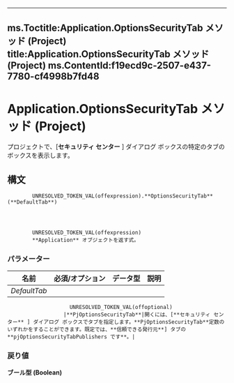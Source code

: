 

---
ms.Toctitle:Application.OptionsSecurityTab メソッド (Project)
title:Application.OptionsSecurityTab メソッド (Project)
ms.ContentId:f19ecd9c-2507-e437-7780-cf4998b7fd48
---
# Application.OptionsSecurityTab メソッド (Project)




プロジェクトで、[**セキュリティ センター** ] ダイアログ ボックスの特定のタブのボックスを表示します。

## 構文

            UNRESOLVED_TOKEN_VAL(offexpression).**OptionsSecurityTab**(**DefaultTab**)




            UNRESOLVED_TOKEN_VAL(offexpression)
            **Application** オブジェクトを返す式。

### パラメーター

|**名前**|**必須/オプション**|**データ型**|**説明**|
|---|---|---|---|
|*DefaultTab*|
                        UNRESOLVED_TOKEN_VAL(offoptional)
                      |**PjOptionsSecurityTab**|開くには、[**セキュリティ センター** ] ダイアログ ボックスでタブを指定します。**PjOptionsSecurityTab**定数のいずれかをすることができます。既定では、**信頼できる発行元**] タブの**pjOptionsSecurityTabPublishers です**。|



### 戻り値
**ブール型 (Boolean)**






